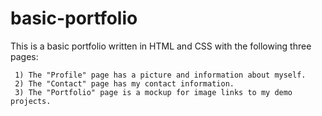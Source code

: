 # basic-portfolio
This is a basic portfolio written in HTML and CSS with the following three pages:
 
     1) The "Profile" page has a picture and information about myself. 
     2) The "Contact" page has my contact information. 
     3) The "Portfolio" page is a mockup for image links to my demo projects.

